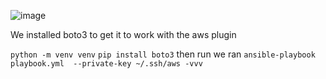![image](https://github.com/user-attachments/assets/358ae571-9918-4179-ac95-1367753af3a7)

We installed boto3 to get it to work with the aws plugin

`python -m venv venv`
`pip install boto3`
then run we ran `ansible-playbook playbook.yml  --private-key ~/.ssh/aws -vvv`

